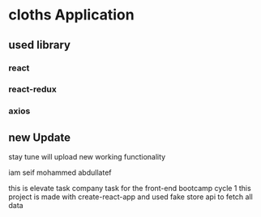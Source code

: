 # cloths Application

## used library

### react

### react-redux

### axios

## new Update
 stay tune will upload new working functionality


iam seif mohammed abdullatef

this is elevate task company task for the front-end bootcamp cycle 1
this project is made with create-react-app 
and used fake store api to fetch all data
